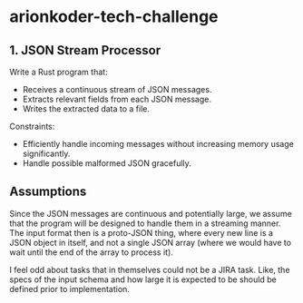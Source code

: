 # arionkoder-tech-challenge

## 1. JSON Stream Processor

Write a Rust program that:
- Receives a continuous stream of JSON messages.
- Extracts relevant fields from each JSON message.
- Writes the extracted data to a file.

Constraints:
- Efficiently handle incoming messages without increasing memory usage significantly.
- Handle possible malformed JSON gracefully.

## Assumptions

Since the JSON messages are continuous and potentially large, we assume that the program will be designed to handle them in a streaming manner.
The input format then is a proto-JSON thing, where every new line is a JSON object in itself, and not a single JSON array (where we would have to wait until the end of the array to process it).

I feel odd about tasks that in themselves could not be a JIRA task. Like, the specs of the input schema and how large it is expected to be should be defined prior to implementation.
